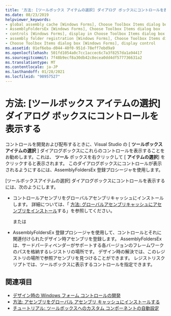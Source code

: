 ```yaml
---
title: '方法: [ツールボックス アイテムの選択] ダイアログ ボックスにコントロールを表示する'
ms.date: 08/23/2019
helpviewer_keywords:
- global assembly cache [Windows Forms], Choose Toolbox Items dialog box
- AssemblyFoldersEx [Windows Forms], Choose Toolbox Items dialog box
- controls [Windows Forms], display in Choose Toolbox Items dialog box
- assembly folder registration [Windows Forms], Choose Toolbox Items dialog box
- Choose Toolbox Items dialog box [Windows Forms], display control
ms.assetid: 01ef6eba-d044-40f0-951d-78eff7ebd9a9
ms.openlocfilehash: 501fd1054a0c7cc1accec6c7a3f8257da1a94417
ms.sourcegitcommit: 7f48b9ecf8a30db42c8ecea0dd4df577736631a2
ms.translationtype: MT
ms.contentlocale: ja-JP
ms.lasthandoff: 01/28/2021
ms.locfileid: "98957527"
---
```

# <a name="how-to-display-a-control-in-the-choose-toolbox-items-dialog-box"></a>方法: [ツールボックス アイテムの選択] ダイアログ ボックスにコントロールを表示する

コントロールを開発および配布するときに、Visual Studio の [ **ツールボックスアイテムの選択** ] ダイアログボックスにこれらのコントロールを表示することをお勧めします。これは、 **ツール** ボックスを右クリックして [ **アイテムの選択**] をクリックすると表示されます。 このダイアログボックスにコントロールが表示されるようにするには、AssemblyFoldersEx 登録プロシージャを使用します。

[ツールボックスアイテムの選択] ダイアログボックスにコントロールを表示するには、次のようにします。

- コントロールアセンブリをグローバルアセンブリキャッシュにインストールします。 詳細については、「 [方法: グローバルアセンブリキャッシュにアセンブリをインストール](/dotnet/framework/app-domains/install-assembly-into-gac)する」を参照してください。

  または

- AssemblyFoldersEx 登録プロシージャを使用して、コントロールとそれに関連付けられたデザイン時アセンブリを登録します。 AssemblyFoldersEx は、サードパーティベンダーがサポートする各バージョンのフレームワークのパスを格納するレジストリの場所です。 デザイン時の解決では、このレジストリの場所で参照アセンブリを見つけることができます。 レジストリスクリプトでは、ツールボックスに表示するコントロールを指定できます。

## <a name="see-also"></a>関連項目

- [デザイン時の Windows フォーム コントロールの開発](developing-windows-forms-controls-at-design-time.md)
- [方法: アセンブリをグローバル アセンブリ キャッシュにインストールする](/dotnet/framework/app-domains/install-assembly-into-gac)
- [チュートリアル: ツールボックスへのカスタム コンポーネントの自動設定](walkthrough-automatically-populating-the-toolbox-with-custom-components.md)
